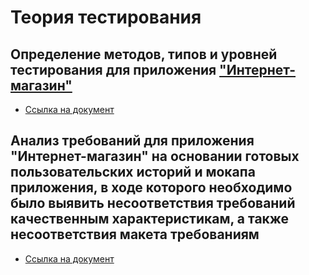 # Теория тестирования

## Определение методов, типов и уровней тестирования для приложения ["Интернет-магазин"](https://demoshopping.ru)

- [Ссылка на документ](https://docs.google.com/spreadsheets/d/1Lsfq4zN2HDR1KnpOmyfdmAsZMqVxvg9UF1_IrdqhYf4/edit?usp=sharing)


## Анализ требований для приложения "Интернет-магазин" на основании готовых пользовательских историй и мокапа приложения, в ходе которого необходимо было выявить несоответствия требований качественным характеристикам, а также несоответствия макета требованиям

- [Ссылка на документ](https://docs.google.com/spreadsheets/d/1uuwRVPKRTMeAqEW6safBoU6Kdws0k1TI41lE-RIiNFY/edit?usp=sharing)


